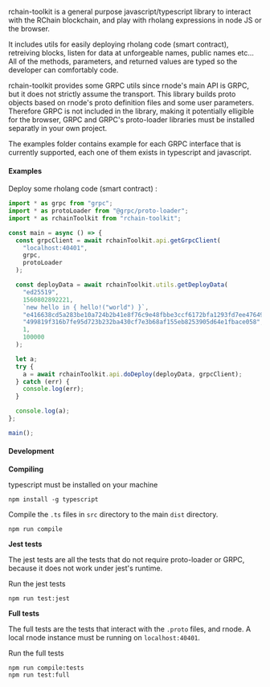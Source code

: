 rchain-toolkit is a general purpose javascript/typescript library to interact with the RChain blockchain, and play with rholang expressions in node JS or the browser.

It includes utils for easily deploying rholang code (smart contract), retreiving blocks, listen for data at unforgeable names, public names etc... All of the methods, parameters, and returned values are typed so the developer can comfortably code.

rchain-toolkit provides some GRPC utils since rnode's main API is GRPC, but it does not strictly assume the transport. This library builds proto objects based on rnode's proto definition files and some user parameters. Therefore GRPC is not included in the library, making it potentially elligible for the browser, GRPC and GRPC's proto-loader libraries must be installed separatly in your own project.

The examples folder contains example for each GRPC interface that is currently supported, each one of them exists in typescript and javascript.

#### Examples

Deploy some rholang code (smart contract) :

```typescript
import * as grpc from "grpc";
import * as protoLoader from "@grpc/proto-loader";
import * as rchainToolkit from "rchain-toolkit";

const main = async () => {
  const grpcClient = await rchainToolkit.api.getGrpcClient(
    "localhost:40401",
    grpc,
    protoLoader
  );

  const deployData = await rchainToolkit.utils.getDeployData(
    "ed25519",
    1560802892221,
    `new hello in { hello!("world") }`,
    "e416638cd5a283be10a724b2b41e8f76c9e48fbbe3ccf6172bfa1293fd7ee476499819f316b7fe95d723b232ba430cf7e3b68af155eb8253905d64e1fbace058",
    "499819f316b7fe95d723b232ba430cf7e3b68af155eb8253905d64e1fbace058",
    1,
    100000
  );

  let a;
  try {
    a = await rchainToolkit.api.doDeploy(deployData, grpcClient);
  } catch (err) {
    console.log(err);
  }

  console.log(a);
};

main();
```

#### Development

**Compiling**

typescript must be installed on your machine

```
npm install -g typescript
```

Compile the `.ts` files in `src` directory to the main `dist` directory.

```
npm run compile
```

**Jest tests**

The jest tests are all the tests that do not require proto-loader or GRPC, because it does not work under jest's runtime.

Run the jest tests

```
npm run test:jest
```

**Full tests**

The full tests are the tests that interact with the `.proto` files, and rnode. A local rnode instance must be running on `localhost:40401`.

Run the full tests

```
npm run compile:tests
npm run test:full
```
